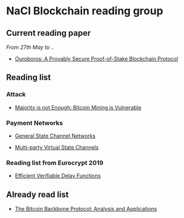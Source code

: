 # NaCl Blockchain reading group


## Current reading paper

*From 27th May to ..*

- [Ouroboros: A Provably Secure Proof-of-Stake Blockchain Protocol](https://eprint.iacr.org/2016/889.pdf)

## Reading list

### Attack

- [Majority is not Enough:
Bitcoin Mining is Vulnerable](https://arxiv.org/pdf/1311.0243.pdf)

### Payment Networks

- [General State Channel Networks](https://eprint.iacr.org/2018/320.pdf)

- [Multi-party Virtual State Channels](https://link.springer.com/content/pdf/10.1007%2F978-3-030-17653-2_21.pdf)

### Reading list from Eurocrypt 2019

- [Efficient Verifiable Delay Functions](https://link.springer.com/content/pdf/10.1007%2F978-3-030-17659-4_13.pdf)




## Already read list

- [The Bitcoin Backbone Protocol:
Analysis and Applications](https://eprint.iacr.org/2014/765.pdf)
